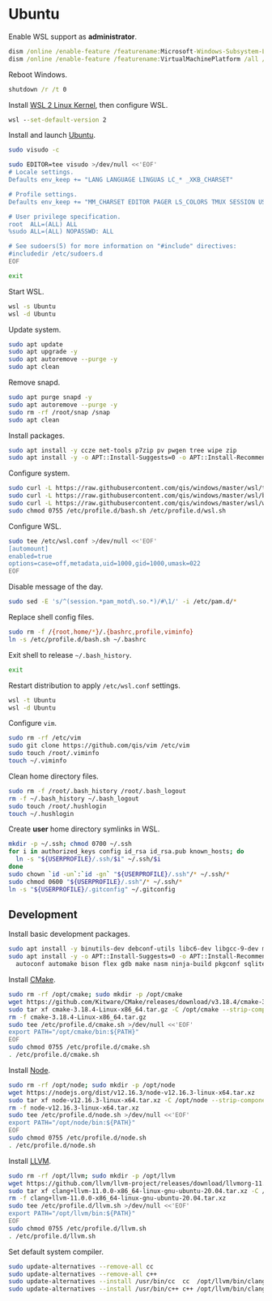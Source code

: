 # Ubuntu
Enable WSL support as **administrator**.

```cmd
dism /online /enable-feature /featurename:Microsoft-Windows-Subsystem-Linux /all /norestart
dism /online /enable-feature /featurename:VirtualMachinePlatform /all /norestart
```

Reboot Windows.

```cmd
shutdown /r /t 0
```

Install [WSL 2 Linux Kernel](https://aka.ms/wsl2kernel), then configure WSL.

```cmd
wsl --set-default-version 2
```

Install and launch [Ubuntu](https://aka.ms/wslstore).

```sh
sudo visudo -c

sudo EDITOR=tee visudo >/dev/null <<'EOF'
# Locale settings.
Defaults env_keep += "LANG LANGUAGE LINGUAS LC_* _XKB_CHARSET"

# Profile settings.
Defaults env_keep += "MM_CHARSET EDITOR PAGER LS_COLORS TMUX SESSION USERPROFILE"

# User privilege specification.
root  ALL=(ALL) ALL
%sudo ALL=(ALL) NOPASSWD: ALL

# See sudoers(5) for more information on "#include" directives:
#includedir /etc/sudoers.d
EOF

exit
```

Start WSL.

```sh
wsl -s Ubuntu
wsl -d Ubuntu
```

Update system.

```sh
sudo apt update
sudo apt upgrade -y
sudo apt autoremove --purge -y
sudo apt clean
```

Remove snapd.

```sh
sudo apt purge snapd -y
sudo apt autoremove --purge -y
sudo rm -rf /root/snap /snap
sudo apt clean
```

Install packages.

```sh
sudo apt install -y ccze net-tools p7zip pv pwgen tree wipe zip
sudo apt install -y -o APT::Install-Suggests=0 -o APT::Install-Recommends=0 pngcrush
```

Configure system.

```sh
sudo curl -L https://raw.githubusercontent.com/qis/windows/master/wsl/tmux.conf -o /etc/tmux.conf
sudo curl -L https://raw.githubusercontent.com/qis/windows/master/wsl/bash.sh -o /etc/profile.d/bash.sh
sudo curl -L https://raw.githubusercontent.com/qis/windows/master/wsl/wsl.sh -o /etc/profile.d/wsl.sh
sudo chmod 0755 /etc/profile.d/bash.sh /etc/profile.d/wsl.sh
```

Configure WSL.

```sh
sudo tee /etc/wsl.conf >/dev/null <<'EOF'
[automount]
enabled=true
options=case=off,metadata,uid=1000,gid=1000,umask=022
EOF
```

Disable message of the day.

```sh
sudo sed -E 's/^(session.*pam_motd\.so.*)/#\1/' -i /etc/pam.d/*
```

Replace shell config files.

```sh
sudo rm -f /{root,home/*}/.{bashrc,profile,viminfo}
ln -s /etc/profile.d/bash.sh ~/.bashrc
```

Exit shell to release `~/.bash_history`.

```sh
exit
```

Restart distribution to apply `/etc/wsl.conf` settings.

```cmd
wsl -t Ubuntu
wsl -d Ubuntu
```

Configure `vim`.

```sh
sudo rm -rf /etc/vim
sudo git clone https://github.com/qis/vim /etc/vim
sudo touch /root/.viminfo
touch ~/.viminfo
```

Clean home directory files.

```sh
sudo rm -f /root/.bash_history /root/.bash_logout
rm -f ~/.bash_history ~/.bash_logout
sudo touch /root/.hushlogin
touch ~/.hushlogin
```

Create **user** home directory symlinks in WSL.

```sh
mkdir -p ~/.ssh; chmod 0700 ~/.ssh
for i in authorized_keys config id_rsa id_rsa.pub known_hosts; do
  ln -s "${USERPROFILE}/.ssh/$i" ~/.ssh/$i
done
sudo chown `id -un`:`id -gn` "${USERPROFILE}/.ssh"/* ~/.ssh/*
sudo chmod 0600 "${USERPROFILE}/.ssh"/* ~/.ssh/*
ln -s "${USERPROFILE}/.gitconfig" ~/.gitconfig
```

## Development
Install basic development packages.

```sh
sudo apt install -y binutils-dev debconf-utils libc6-dev libgcc-9-dev manpages-dev
sudo apt install -y -o APT::Install-Suggests=0 -o APT::Install-Recommends=0 \
  autoconf automake bison flex gdb make nasm ninja-build pkgconf sqlite3
```

Install [CMake](https://cmake.org/).

```sh
sudo rm -rf /opt/cmake; sudo mkdir -p /opt/cmake
wget https://github.com/Kitware/CMake/releases/download/v3.18.4/cmake-3.18.4-Linux-x86_64.tar.gz
sudo tar xf cmake-3.18.4-Linux-x86_64.tar.gz -C /opt/cmake --strip-components=1
rm -f cmake-3.18.4-Linux-x86_64.tar.gz
sudo tee /etc/profile.d/cmake.sh >/dev/null <<'EOF'
export PATH="/opt/cmake/bin:${PATH}"
EOF
sudo chmod 0755 /etc/profile.d/cmake.sh
. /etc/profile.d/cmake.sh
```

Install [Node](https://nodejs.org/).

```sh
sudo rm -rf /opt/node; sudo mkdir -p /opt/node
wget https://nodejs.org/dist/v12.16.3/node-v12.16.3-linux-x64.tar.xz
sudo tar xf node-v12.16.3-linux-x64.tar.xz -C /opt/node --strip-components=1
rm -f node-v12.16.3-linux-x64.tar.xz
sudo tee /etc/profile.d/node.sh >/dev/null <<'EOF'
export PATH="/opt/node/bin:${PATH}"
EOF
sudo chmod 0755 /etc/profile.d/node.sh
. /etc/profile.d/node.sh
```

Install [LLVM](https://llvm.org/).

```sh
sudo rm -rf /opt/llvm; sudo mkdir -p /opt/llvm
wget https://github.com/llvm/llvm-project/releases/download/llvmorg-11.0.0/clang+llvm-11.0.0-x86_64-linux-gnu-ubuntu-20.04.tar.xz
sudo tar xf clang+llvm-11.0.0-x86_64-linux-gnu-ubuntu-20.04.tar.xz -C /opt/llvm --strip-components=1
rm -f clang+llvm-11.0.0-x86_64-linux-gnu-ubuntu-20.04.tar.xz
sudo tee /etc/profile.d/llvm.sh >/dev/null <<'EOF'
export PATH="/opt/llvm/bin:${PATH}"
EOF
sudo chmod 0755 /etc/profile.d/llvm.sh
. /etc/profile.d/llvm.sh
```

Set default system compiler.

```sh
sudo update-alternatives --remove-all cc
sudo update-alternatives --remove-all c++
sudo update-alternatives --install /usr/bin/cc  cc  /opt/llvm/bin/clang   100
sudo update-alternatives --install /usr/bin/c++ c++ /opt/llvm/bin/clang++ 100
```

<!--
clang++ -std=c++20 -stdlib=libc++ -Os -flto=full main.cpp -fuse-ld=lld
clang++ -std=c++20 -stdlib=libc++ -Os -flto=full main.cpp -fuse-ld=lld -static-libstdc++ /opt/llvm/lib/libc++abi.a
-->
